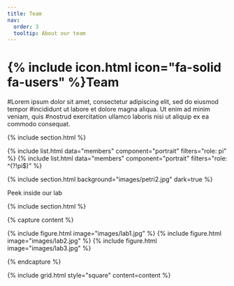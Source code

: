 ```yaml
---
title: Team
nav:
  order: 3
  tooltip: About our team
---
```


# {% include icon.html icon="fa-solid fa-users" %}Team
#Lorem ipsum dolor sit amet, consectetur adipiscing elit, sed do eiusmod tempor
#incididunt ut labore et dolore magna aliqua. Ut enim ad minim veniam, quis
#nostrud exercitation ullamco laboris nisi ut aliquip ex ea commodo consequat.

{% include section.html %}

{% include list.html data="members" component="portrait" filters="role: pi" %}
{% include list.html data="members" component="portrait" filters="role: ^(?!pi$)" %}

{% include section.html background="images/petri2.jpg" dark=true %}

Peek inside our lab

{% include section.html %}

{% capture content %}

{% include figure.html image="images/lab1.jpg" %}
{% include figure.html image="images/lab2.jpg" %}
{% include figure.html image="images/lab3.jpg" %}

{% endcapture %}

{% include grid.html style="square" content=content %}
